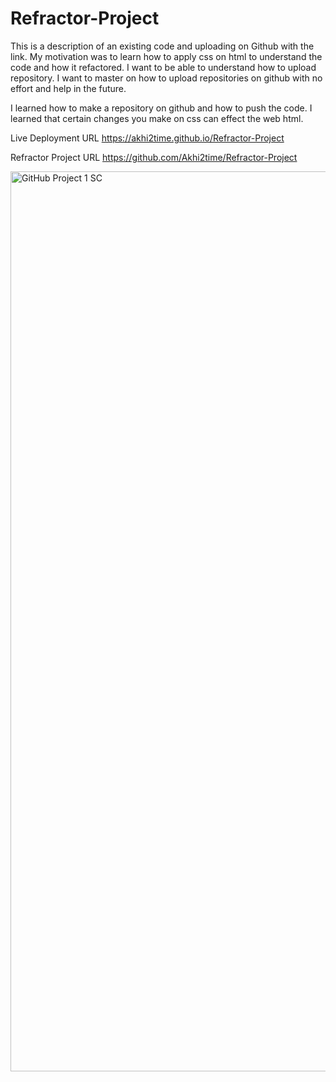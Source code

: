 # Refractor-Project
This is a description of an existing code and uploading on Github with the link.
My motivation was to learn how to apply css on html to understand the code and how it refactored.
I want to be able to understand how to upload repository.
I want to master on how to upload repositories on github with no effort and help in the future.


I learned how to make a repository on github and how to push the code.
I learned that certain changes you make on css can effect the web html.

Live Deployment URL 
https://akhi2time.github.io/Refractor-Project

Refractor Project URL
https://github.com/Akhi2time/Refractor-Project

<img width="1440" alt="GitHub Project 1 SC" src="https://user-images.githubusercontent.com/107963698/178401682-4555461a-2cb4-4142-b7a9-1f5302dfda33.png">


